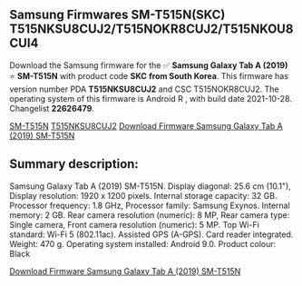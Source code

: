 <h2>Samsung Firmwares SM-T515N(SKC) T515NKSU8CUJ2/T515NOKR8CUJ2/T515NKOU8CUI4</h2>
Download the Samsung firmware for the ✅ <strong>Samsung Galaxy Tab A (2019) </strong> ⭐ <strong>SM-T515N</strong> with product code <strong>SKC</strong> <strong> from South Korea</strong>. This firmware has version number PDA <strong>T515NKSU8CUJ2</strong> and CSC T515NOKR8CUJ2. The operating system of this firmware is Android R , with build date 2021-10-28. Changelist <strong>22626479</strong>.


[SM-T515N](https://samfirm.shop/samsung/model/SM-T515N)
[T515NKSU8CUJ2](https://samfirm.shop/samsung/pda/T515NKSU8CUJ2)
[Download Firmware Samsung Galaxy Tab A (2019) SM-T515N](https://samfirm.shop/samsung/firmware/469117)
<h2>Summary description:</h2>
<p>Samsung Galaxy Tab A (2019) SM-T515N. Display diagonal: 25.6 cm (10.1"), Display resolution: 1920 x 1200 pixels. Internal storage capacity: 32 GB. Processor frequency: 1.8 GHz, Processor family: Samsung Exynos. Internal memory: 2 GB. Rear camera resolution (numeric): 8 MP, Rear camera type: Single camera, Front camera resolution (numeric): 5 MP. Top Wi-Fi standard: Wi-Fi 5 (802.11ac). Assisted GPS (A-GPS). Card reader integrated. Weight: 470 g. Operating system installed: Android 9.0. Product colour: Black</p>


[Download Firmware Samsung Galaxy Tab A (2019) SM-T515N](https://samfirm.shop/samsung/firmware/469117)
